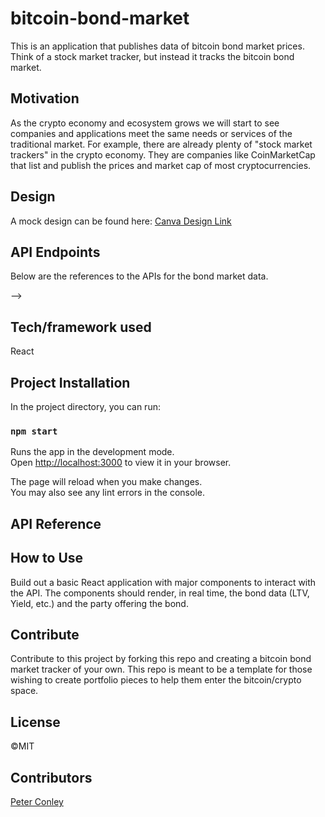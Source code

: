 # bitcoin-bond-market

This is an application that publishes data of bitcoin bond market prices. Think of a stock market tracker, but instead it tracks the bitcoin bond market.

## Motivation

As the crypto economy and ecosystem grows we will start to see companies and applications meet the same needs or services of the traditional market. For example, there are already plenty of "stock market trackers" in the crypto economy. They are companies like CoinMarketCap that list and publish the prices and market cap of most cryptocurrencies.

## Design

A mock design can be found here: [Canva Design Link](https://www.canva.com/design/DAE8cbDH7Co/qwqVKXQ48lUYaL3tTu5WLA/view?website#2)

## API Endpoints

Below are the references to the APIs for the bond market data.

--> 

## Tech/framework used

React

## Project Installation

In the project directory, you can run:

### `npm start`

Runs the app in the development mode.\
Open [http://localhost:3000](http://localhost:3000) to view it in your browser.

The page will reload when you make changes.\
You may also see any lint errors in the console.

## API Reference



## How to Use

Build out a basic React application with major components to interact with the API. The components should render, in real time, the bond data (LTV, Yield, etc.) and the party offering the bond.
  
## Contribute

Contribute to this project by forking this repo and creating a bitcoin bond market tracker of your own. This repo is meant to be a template for those wishing to create portfolio pieces to help them enter the bitcoin/crypto space.

## License

©MIT 

## Contributors

[Peter Conley](https://github.com/peterdavidconley)



